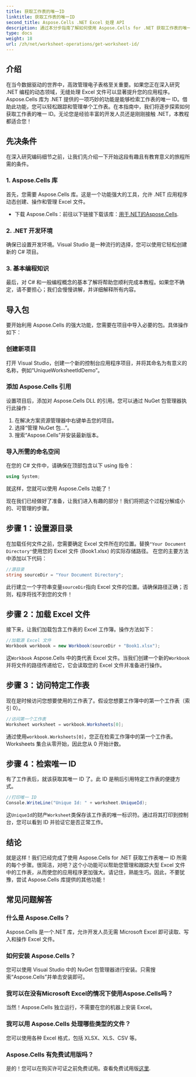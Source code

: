 ```yaml
---
title: 获取工作表的唯一ID
linktitle: 获取工作表的唯一ID
second_title: Aspose.Cells .NET Excel 处理 API
description: 通过本分步指南了解如何使用 Aspose.Cells for .NET 获取工作表的唯一 ID。更有效地管理您的电子表格。
type: docs
weight: 18
url: /zh/net/worksheet-operations/get-worksheet-id/
---
```

## 介绍
在当今数据驱动的世界中，高效管理电子表格至关重要。如果您正在深入研究 .NET 编程的动态领域，无缝处理 Excel 文件可以显著提升您的应用程序。Aspose.Cells 库为 .NET 提供的一项巧妙的功能是能够检索工作表的唯一 ID。借助此功能，您可以轻松跟踪和管理单个工作表。在本指南中，我们将逐步探索如何获取工作表的唯一 ID。无论您是经验丰富的开发人员还是刚刚接触 .NET，本教程都适合您！
## 先决条件
在深入研究编码细节之前，让我们先介绍一下开始这段有趣且有教育意义的旅程所需的条件。
### 1. Aspose.Cells 库
首先，您需要 Aspose.Cells 库。这是一个功能强大的工具，允许 .NET 应用程序动态创建、操作和管理 Excel 文件。 
- 下载 Aspose.Cells：前往以下链接下载该库：[用于.NET的Aspose.Cells](https://releases.aspose.com/cells/net/).
### 2. .NET 开发环境
确保已设置开发环境。Visual Studio 是一种流行的选择，您可以使用它轻松创建新的 C# 项目。
### 3. 基本编程知识
最后，对 C# 和一般编程概念的基本了解将帮助您顺利完成本教程。如果您不确定，请不要担心；我们会慢慢讲解，并详细解释所有内容。
## 导入包
要开始利用 Aspose.Cells 的强大功能，您需要在项目中导入必要的包。具体操作如下：
### 创建新项目
打开 Visual Studio，创建一个新的控制台应用程序项目，并将其命名为有意义的名称，例如“UniqueWorksheetIdDemo”。
### 添加 Aspose.Cells 引用
设置项目后，添加对 Aspose.Cells DLL 的引用。您可以通过 NuGet 包管理器执行此操作：
1. 在解决方案资源管理器中右键单击您的项目。
2. 选择“管理 NuGet 包...”。
3. 搜索“Aspose.Cells”并安装最新版本。
### 导入所需的命名空间
在您的 C# 文件中，请确保在顶部包含以下 using 指令：
```csharp
using System;
```
就这样，您就可以使用 Aspose.Cells 功能了！

现在我们已经做好了准备，让我们进入有趣的部分！我们将把这个过程分解成小的、可管理的步骤。
## 步骤 1：设置源目录
在加载任何文件之前，您需要确定 Excel 文件所在的位置。替换`"Your Document Directory"`使用您的 Excel 文件 (Book1.xlsx) 的实际存储路径。
在您的主要方法中添加以下代码：
```csharp
//源目录
string sourceDir = "Your Document Directory";
```
此行建立一个字符串变量`sourceDir`指向 Excel 文件的位置。请确保路径正确；否则，程序将找不到您的文件！
## 步骤 2：加载 Excel 文件
接下来，让我们加载包含工作表的 Excel 工作簿。操作方法如下：
```csharp
//加载源 Excel 文件
Workbook workbook = new Workbook(sourceDir + "Book1.xlsx");
```
这`Workbook` Aspose.Cells 中的类代表 Excel 文件。当我们创建一个新的`Workbook`并将文件的路径传递给它，它会读取您的 Excel 文件并准备进行操作。
## 步骤 3：访问特定工作表
现在是时候访问您想要使用的工作表了。假设您想要工作簿中的第一个工作表（索引 0）。
```csharp
//访问第一个工作表
Worksheet worksheet = workbook.Worksheets[0];
```
通过使用`workbook.Worksheets[0]`，您正在检索工作簿中的第一个工作表。 Worksheets 集合从零开始，因此您从 0 开始计数。
## 步骤 4：检索唯一 ID
有了工作表后，就该获取其唯一 ID 了。此 ID 是稍后引用特定工作表的便捷方式。
```csharp
//打印唯一 ID
Console.WriteLine("Unique Id: " + worksheet.UniqueId);
```
这`UniqueId`的财产`Worksheet`类保存该工作表的唯一标识符。通过将其打印到控制台，您可以看到 ID 并验证它是否正常工作。 
## 结论
就是这样！我们已经完成了使用 Aspose.Cells for .NET 获取工作表唯一 ID 所需的每个步骤。很简洁，对吧？这个小功能可以帮助您管理和跟踪大型 Excel 文件中的工作表，从而使您的应用程序更加强大。请记住，熟能生巧。因此，不要犹豫，尝试 Aspose.Cells 库提供的其他功能！
## 常见问题解答
### 什么是 Aspose.Cells？
Aspose.Cells 是一个.NET 库，允许开发人员无需 Microsoft Excel 即可读取、写入和操作 Excel 文件。
### 如何安装 Aspose.Cells？
您可以使用 Visual Studio 中的 NuGet 包管理器进行安装。只需搜索“Aspose.Cells”并单击安装即可。
### 我可以在没有Microsoft Excel的情况下使用Aspose.Cells吗？
当然！Aspose.Cells 独立运行，不需要在您的机器上安装 Excel。
### 我可以用 Aspose.Cells 处理哪些类型的文件？
您可以使用各种 Excel 格式，包括 XLSX、XLS、CSV 等。
### Aspose.Cells 有免费试用版吗？
是的！您可以在购买许可证之前免费试用。查看免费试用版[这里](https://releases.aspose.com/).